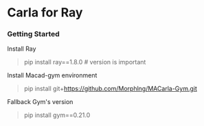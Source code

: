 # Carla for Ray

### Getting Started

Install Ray
> pip install ray==1.8.0 # version is important

Install Macad-gym environment
> pip install git+https://github.com/Morphlng/MACarla-Gym.git

Fallback Gym's version
> pip install gym==0.21.0